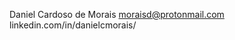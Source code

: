 Daniel Cardoso de Morais
moraisd@protonmail.com
linkedin.com/in/danielcmorais/

<!---
moraisd/moraisd is a ✨ special ✨ repository because its `README.md` (this file) appears on your GitHub profile.
You can click the Preview link to take a look at your changes.
--->
